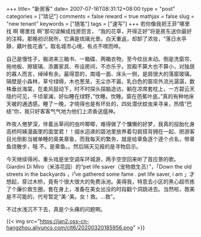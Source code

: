 +++
title= "新房客"
date= 2007-07-16T08:31:12+08:00
type = "post"
categories = ["琐记"]
comments = false
reward = true
mathjax = false
slug = "new tenant"
keywords = ["随笔"]
tags = ["速写"]
+++
若你像我把王菲“哪里找 啊 哪里找 啊”那句误解成找房怨言， “我的花草，开得正好”将是房东送你最好的注释。那晚初识居所，它满是琉璃光景。白天重返，却卸了浓妆，“落日水亭静，藕叶胜花香”。取名城市心境，有点不噤而哗。
<!--more-->
自己是慢性子，搬进来三箱书、一箱碟、两箱衣物，至今纹丝未动。倒是洗窗帘、拖地板、擦玻璃、添置家具、布设房间，不亦乐乎。宫殿不算大也不算小，对独居的寡人而言，绰绰有余。最得意的，南墙一面、床头一侧，是扇很大的落窗玻璃。隔壁是小森林，草兮绿缛，木也葱茏，无尘亦不嚣，乳白色的窗帘外流光潺潺，数株垂丝海棠，在柔风鼓动下，时不时探头探脑造访。躺在凉席套枕上，一方碧云天隐约可见，千顷翠澜，好似睡在绿野，”忺睡。忺睡。窗在芭蕉叶底。”真的有种地床天被的通透感。睡了一晚，才晓得也是有坏处的，四处潜伏蚊虫来寻亲，热情“巴结”你，我只好客客气气地为他们上浓香送瘟神。

昨夜人倦梦深，伴着丛草间的虫吟唧唧，难得做了个慵懒的好梦，我真的投胎化身高桥阿姨漫画里的面堂君！！烟水迢递的碧池里放养着勾肩搭背拥在一起、把游客目光倒影当被单睡的臭美章鱼，而我每天的繁务，就是给章鱼逐个逐个点名，带章鱼烧散步，哦 不。是章鱼。。然后隔天见报的是寻物启示。

今天继续得闲，重头戏是坐空调车环城游，两手空空回来听了首应景的歌。Giardini Di Miro（米洛花园）的“pet life saver（宠物救生员）”，「Down the old streets in the backyards ，i¹ve gathered some fame . pet life saver, i am 」才想起，穿过木桥，竟有个很大很大的免费泳池。美得我，特意去小区的黑心超市拣了个廉价救生圈，套在身上，准备在美女出没的时段戳个洞跳进去。当然啦，救美是不可能的，代号暂定“美·'美。女！救。…救”。

不过水浅沉不下去，真是个头痛的问题啊。

{{< img src="https://ian2.oss-cn-hangzhou.aliyuncs.com/clt6/20200320185956.png" >}}